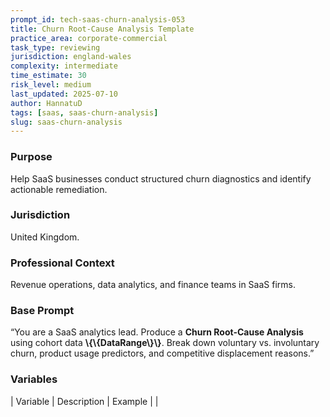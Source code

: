 ```yaml
---
prompt_id: tech-saas-churn-analysis-053
title: Churn Root-Cause Analysis Template
practice_area: corporate-commercial
task_type: reviewing
jurisdiction: england-wales
complexity: intermediate
time_estimate: 30
risk_level: medium
last_updated: 2025-07-10
author: HannatuD
tags: [saas, saas-churn-analysis]
slug: saas-churn-analysis
---
```


### Purpose  
Help SaaS businesses conduct structured churn diagnostics and identify actionable remediation.

### Jurisdiction  
United Kingdom.

### Professional Context  
Revenue operations, data analytics, and finance teams in SaaS firms.

### Base Prompt  
“You are a SaaS analytics lead. Produce a **Churn Root-Cause Analysis** using cohort data **\\{\\{DataRange\\}\\}**. Break down voluntary vs. involuntary churn, product usage predictors, and competitive displacement reasons.”

### Variables  
| Variable | Description | Example |
|
